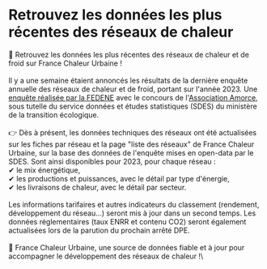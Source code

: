 # Retrouvez les données les plus récentes des réseaux de chaleur

📢 Retrouvez les données les plus récentes des réseaux de chaleur et de froid sur France Chaleur Urbaine !\
\
Il y a une semaine étaient annoncés les résultats de la dernière enquête annuelle des réseaux de chaleur et de froid, portant sur l'année 2023. Une [enquête réalisée par la FEDENE](https://fedene.fr/enquete-annuelle-des-reseaux-de-chaleur-froid-2024/) avec le concours de l'[Association Amorce](https://amorce.asso.fr/), sous tutelle du service données et études statistiques (SDES) du ministère de la transition écologique.\
\
👉 Dès à présent, les données techniques des réseaux ont été actualisées sur les fiches par réseau et la page "liste des réseaux" de France Chaleur Urbaine, sur la base des données de l'enquête mises en open-data par le SDES. Sont ainsi disponibles pour 2023, pour chaque réseau :\
✔ le mix énergétique,\
✔ les productions et puissances, avec le détail par type d'énergie,\
✔ les livraisons de chaleur, avec le détail par secteur.\
\
Les informations tarifaires et autres indicateurs du classement (rendement, développement du réseau...) seront mis à jour dans un second temps. Les données réglementaires (taux ENRR et contenu CO2) seront également actualisées lors de la parution du prochain arrêté DPE.\
\
🙂 France Chaleur Urbaine, une source de données fiable et à jour pour accompagner le développement des réseaux de chaleur !\
